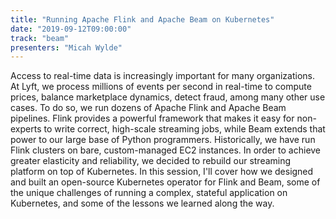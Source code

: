 ```yaml
---
title: "Running Apache Flink and Apache Beam on Kubernetes"
date: "2019-09-12T09:00:00"
track: "beam"
presenters: "Micah Wylde"
---
```


Access to real-time data is increasingly important for many organizations. At Lyft, we process millions of events per second in real-time to compute prices, balance marketplace dynamics, detect fraud, among many other use cases. To do so, we run dozens of Apache Flink and Apache Beam pipelines. Flink provides a powerful framework that makes it easy for non-experts to write correct, high-scale streaming jobs, while Beam extends that power to our large base of Python programmers.
Historically, we have run Flink clusters on bare, custom-managed EC2 instances. In order to achieve greater elasticity and reliability, we decided to rebuild our streaming platform on top of Kubernetes. In this session, I'll cover how we designed and built an open-source Kubernetes operator for Flink and Beam, some of the unique challenges of running a complex, stateful application on Kubernetes, and some of the lessons we learned along the way.